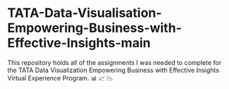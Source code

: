 # TATA-Data-Visualisation-Empowering-Business-with-Effective-Insights-main
This repository holds all of the assignments I was needed to complete for the TATA Data Visualization Empowering Business with Effective Insights Virtual Experience Program. 📊 📈 📉
